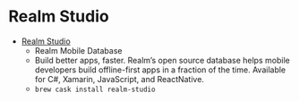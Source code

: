 # Realm Studio
- [Realm Studio](https://realm.io/products/realm-studio/)
  -  Realm Mobile Database
  - Build better apps, faster. Realm’s open source database helps mobile developers build offline-first apps in a fraction of the time. Available for C#, Xamarin, JavaScript, and ReactNative. 
  - `brew cask install realm-studio`
